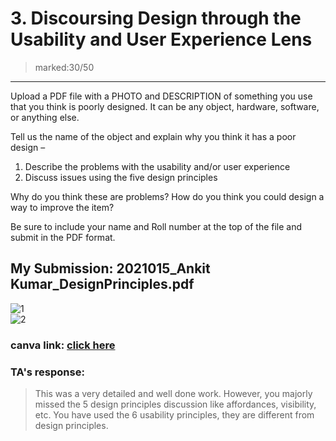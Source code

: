 # 3. Discoursing Design through the Usability and User Experience Lens 
> marked:30/50
---
Upload a PDF file with a PHOTO and DESCRIPTION of something you use that you think is poorly designed. It can be any object, hardware, software, or anything else.


Tell us the name of the object and explain why you think it has a poor design –

1) Describe the problems with the usability and/or user experience
2) Discuss issues using the five design principles


Why do you think these are problems?
How do you think you could design a way to improve the item?


Be sure to include your name and Roll number at the top of the file and submit in the PDF format.


## My Submission: 2021015_Ankit Kumar_DesignPrinciples.pdf    
![1](https://user-images.githubusercontent.com/79627254/211087392-b70faa7d-96b1-4be4-89c8-76af05e4f9a4.png)  
![2](https://user-images.githubusercontent.com/79627254/211087425-0c84f0e1-decc-4957-985c-22f23350d070.png)
### canva link: [click here](https://www.canva.com/design/DAFW6xfqUmk/u8sKkDt6EeUYM4FogbvaeQ/view?utm_content=DAFW6xfqUmk&utm_campaign=designshare&utm_medium=link&utm_source=publishsharelink)  



### TA's response:
> This was a very detailed and well done work. However, you majorly missed the 5 design principles discussion like affordances, visibility, etc.
You have used the 6 usability principles, they are different from design principles.